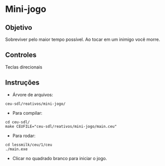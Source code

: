 Mini-jogo
===

Objetivo
----
Sobreviver pelo maior tempo possível.
Ao tocar em um inimigo você morre.

Controles
----
Teclas direcionais

Instruções
----

* Árvore de arquivos:

```ceu-sdl/reativos/mini-jogo/```

* Para compilar:

```
cd ceu-sdl/
make CEUFILE="ceu-sdl/reativos/mini-jogo/main.ceu"
```

* Para rodar:

```
cd lessmilk/ceu/1/ceu
./main.exe
```

* Clicar no quadrado branco para iniciar o jogo.
